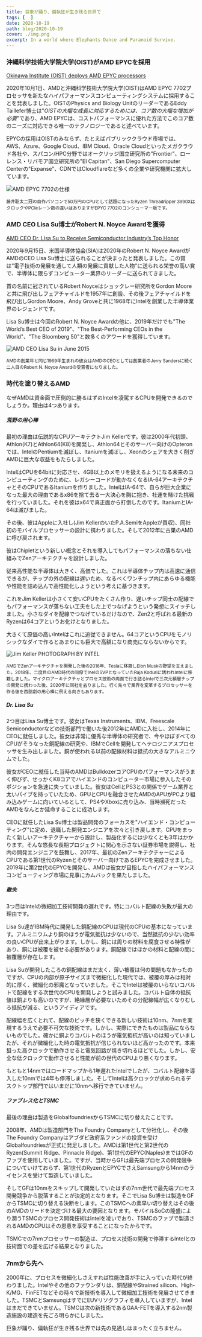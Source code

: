 ```yaml
---
title: 巨象が踊り、偏執狂が生き残る世界で
tags: [  ]
date: 2020-10-19
path: blog/2020-10-19
cover: ./img.png
excerpt: In a world where Elephants Dance and Paranoid Survive.
---
```


### 沖縄科学技術大学院大学(OIST)がAMD EPYCを採用

[<u>Okinawa Institute (OIST) deploys AMD EPYC processors</u>](https://videocardz.com/press-release/ios)

2020年10月1日、AMDと沖縄科学技術大学院大学(OIST)はAMD EPYC 7702プロセッサを新たなハイパフォーマンスコンピューティングシステムに採用することを発表しました。OISTのPhysics and Biology UnitのリーダーであるEddy Taillefer博士は"*OISTの大幅な成長に対応するためには、コア数の大幅な増加が必要*"であり、AMD EPYCは、コストパフォーマンスに優れた方法でこのコア数のニーズに対応できる唯一のテクノロジーであると述べています。

EPYCの採用はOISTのみならず、たとえばパブリッククラウド市場では、AWS、Azure、Google Cloud、IBM Cloud、Oracle Cloudといったメガクラウド各社や、スパコン/HPC分野ではオークリッジ国立研究所の"Frontier"、ローレンス・リバモア国立研究所の"El Capitan"、San Diego Supercomputer Centerの"Expanse"、CDNではCloudflareなど多くの企業や研究機関に拡大しています。

![AMD EPYC 7702の仕様](./img1.png) 

<small>藤井聡太二冠の自作パソコンで50万円のCPUとして話題になったRyzen Threadripper 3990XはクロックやPCIeレーン数の違いはありますがEPYC 7702のコンシューマー版です。</small>

### AMD CEO Lisa Su博士がRobert N. Noyce Awardを獲得

[<u>AMD CEO Dr. Lisa Su to Receive Semiconductor Industry’s Top Honor</u>](https://www.semiconductors.org/amd-ceo-dr-lisa-su-to-receive-semiconductor-industrys-top-honor/)

2020年9月15日、米国半導体協会(SIA)は2020年のRobert N. Noyce AwardがAMDのCEO Lisa Su博士に送られることが決まったと発表しました。この賞は"電子技術の発展を通して人類の発展に貢献した人物"に送られる栄誉の高い賞で、半導体に限らずコンピューター業界のリーダーに送られてきました。

賞の名前に冠されているRobert Noyceはショックレー研究所をGordon Mooreと共に飛び出しフェアチャイルドを1957年に創設、その後フェアチャイルドを飛び出しGordon Moore、Andy Groveと共に1968年にIntelを創業した半導体業界のレジェンドです。

Lisa Su博士は今回のRobert N. Noyce Awardの他に、2019年だけでも"The World’s Best CEO of 2019"、"The Best-Performing CEOs in the World"、"The Bloomberg 50"と数多くのアワードを獲得しています。

![AMD CEO Lisa Su in June 2015](./img2.jpg) 

<small>AMDの創業年と同じ1969年生まれの彼女はAMDのCEOとしては創業者のJerry Sandersに続く二人目のRobert N. Noyce Awardの受賞者になりました。</small>

### 時代を塗り替えるAMD

なぜAMDは資金面で圧倒的に勝るはずのIntelを凌駕するCPUを開発できるのでしょうか。理由は4つあります。

##### 荒野の用心棒

最初の理由は伝説的なCPUアーキテクトJim Kellerです。彼は2000年代初頭、Athlon(K7)とAthlon64(K8)を開発し、Athlon64とそのサーバー向けのOpteronでは、IntelのPentiumを滅ぼし、Itaniumを滅ぼし、Xeonのシェアを大きく削ぎAMDに巨大な収益をもたらしました。

IntelはCPUを64bitに対応させ、4GB以上のメモリを扱えるようになる未来のコンピューティングのために、レガシーコードが動かなくなるIA-64アーキテクチャとそのCPUであるItaniumを作りました。IntelはIA-64で、自らが巨大企業になった最大の理由であるx86を捨て去る一大決心を胸に抱き、社運を賭けた挑戦を行っていました。それを彼はx64で真正面から打倒したのです。ItaniumとIA-64は滅びました。

その後、彼はAppleに入社し(Jim KellerのいたP.A.SemiをAppleが買収)、同社初のモバイルプロセッサーの設計に携わりました。そして2012年に古巣のAMDに呼び戻されます。

彼はChipletという新しい概念とそれを導入してもパフォーマンスの落ちない仕組みでZenアーキテクチャを設計しました。

従来高性能な半導体は大きく、高価でした。これは半導体チップ内は高速に通信できるが、チップの外の配線は遅いため、なるべくワンチップ内にあらゆる機能や性能を詰め込んで高性能化しようという考えに基づきます。

これをJim Kellerは小さくて安いCPUをたくさん作り、遅いチップ同士の配線でもパフォーマンスが落ちない工夫をした上でつなげようという発想にスイッチしました。小さなダイを配線でつなげているだけなので、Zen2と呼ばれる最新のRyzenは64コアというお化けとなりました。

大きくて原価の高いIntelはこれに追従できません。64コアというCPUをモノリシックなダイで作るとあまりにも巨大で高額になり商売にならないからです。

![Jim Keller PHOTOGRAPH BY INTEL](./img3.png)
  
<small>AMDでZenアーキテクチャを開発した後の2016年、Teslaに移籍しElon Muskの野望を支えました。2018年、二度目のAMD時代の同僚でInelのSVPとなっていたRaja Koduriに誘われIntelに移籍しました。マイクロアーキテクチャとプロセス技術の両面で行き詰るIntelで三次元積層チップの開発に携わった後、2020年に同社を去りました。行く先々で業界を変革するプロセッサーを作る彼を西部劇の用心棒に例える向きもあります。</small>

##### Dr. Lisa Su

2つ目はLisa Su博士です。彼女はTexas Instruments、IBM、Freescale Semiconductorなどの技術部門で働いた後2012年にAMDに入社し、2014年にCEOに就任しました。彼女は非常に優秀な半導体の研究者で、今やほぼすべてのCPUがそうなった銅配線の研究や、IBMでCellを開発してヘテロジニアスプロセッサを生み出しました。銅が使われる以前の配線材料は抵抗の大きなアルミニウムでした。

彼女がCEOに就任した当時のAMDはBulldozerコアCPUのパフォーマンスがうまく伸びず、せっかくK8コアでハイエンドのコンピューター市場に参入したそのポジションを急速に失っていました。彼女はCellとPS3との関係でゲーム業界と太いパイプを持っていたため、GPUとCPUを融合させたAMDのAPUがPCより組み込みゲームに向いているとして、PS4やXboxに売り込み、当時瀕死だったAMDをなんとか延命することに成功します。

CEOに就任したLisa Su博士は製品開発のフォーカスを"ハイエンド・コンピューティング"に定め、退職した開発エンジニアを次々と引き戻します。CPUをまったく新しいアーキテクチャーから設計し、製品化するには少なくとも3年はかかります。そんな悠長な長期プロジェクトに関心を示さない証券市場を説得し、社内の開発エンジニアを鼓舞し、2017年、最初のZenアーキテクチャーによるCPUである第1世代のRyzenとそのサーバー向けであるEPYCを完成させました。2019年に第2世代のEPYCを開発し、AMDは彼女が目指したハイパフォーマンスコンピューティング市場に見事にカムバックを果たしました。

##### 敵失

3つ目はIntelの微細加工技術開発の遅れです。特にコバルト配線の失敗が最大の理由です。

Lisa Su達がIBM時代に開発した銅配線のCPUは現代のCPUの基本になっています。アルミニウムより銅のほうが電気抵抗は少ないので、当然抵抗の少ない効率の良いCPUが出来上がります。しかし、銅には周りの材料を腐食させる特性があり、銅には被覆を被せる必要があります。銅配線ではほかの材料と配線の間に被覆層が存在します。

Lisa Suが開発したころの銅配線はまだ太く、薄い被覆は何の問題もなかったのですが、CPUの内部が原子サイズまで微細化した現代では、被覆の厚みは相対的に厚く、微細化の邪魔となっていました。そこでIntelは被覆のいらないコバルトで配線をする次世代のCPUを開発しようと試みました。コバルト自体の抵抗値は銅よりも高いのですが、絶縁層が必要ないためその分配線幅が広くなりむしろ抵抗が減る、というアイディアです。

配線幅を広くとれて、配線のピッチを狭くできる新しい技術は10nm、7nmを実現するうえで必要不可欠な技術です。しかし、実際にできたものは製品にならないものでした。確かに銅よりコバルトのほうが電気抵抗が高いのは知っていましたが、それが微細化した時の電気抵抗が信じられないほど高かったのです。本来狙った高クロックで動作させると電気回路が焼き切れるほどでした。しかし、安全な低クロックで動作させると性能が前の世代のCPUより悪くなります。

もともと14nmではロードマップから1年遅れたIntelでしたが、コバルト配線を導入した10nmでは4年も停滞しました。そしてIntelは高クロックが求められるデスクトップ部門ではいまだに10nmへ移行できていません。

##### ファブレス化とTSMC

最後の理由は製造をGlobalfoundriesからTSMCに切り替えたことです。

2008年、AMDは製造部門をThe Foundry Companyとして分社化し、その後The Foundry Companyはアブダビ政府系ファンドの投資を受けGlobalfoundriesが正式に発足しました。AMDは第1世代と第2世代のRyzen(Summit Ridge、Pinnacle Ridge)、第1世代のEPYC(Naples)まではGFのファブを使用していました。ですが、当時からGFは最先端プロセスの開発競争についていけておらず、第1世代のRyzenとEPYCでさえSamsungから14nmのライセンスを受けて製造していました。

そしてGFは10nmをスキップして開発していたはずの7nm世代で最先端プロセス開発競争から脱落することが決定的となります。そこでLisa Su博士は製造をGFからTSMCに切り替える決断をします。このTSMCへの素早い切り替えはその後のAMDのリードを決定づける最大の要因となります。モバイルSoCの隆盛により潤うTSMCのプロセス開発技術はIntelを凌いでおり、TSMCのファブで製造されるAMDのCPUはその恩恵を享受することになったからです。

TSMCでの7nmプロセッサーの製造は、プロセス技術の開発で停滞するIntelとの技術面での差を広げる結果となりました。

### 7nmから先へ

2000年に、プロセスを微細化しさえすれば性能改善が手に入っていた時代が終わりました。Intelやその他のファウンダリは、銅配線やStrained silicon、High-K/MG、FinFETなどその時々で新技術を導入して微細加工技術を発展させてきました。TSMCとSamsungはすでにEUVリソグラフィを導入していますが、Intelはまだできていません。TSMCは次の新技術であるGAA-FETを導入する2nm製造施設の建造を先ごろ明らかにしました。

巨象が踊り、偏執狂が生き残る世界では先の見通しはまったく立ちません。